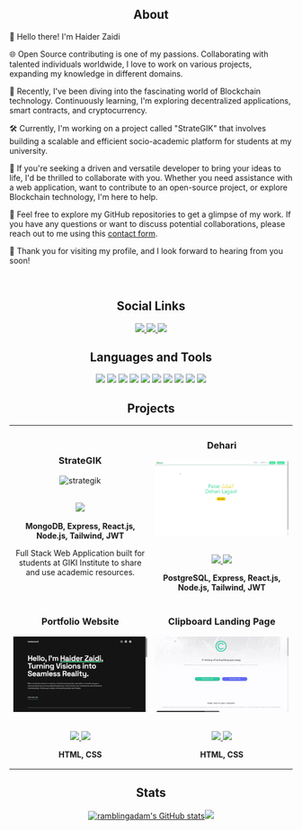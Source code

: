 <h2 align="center">About</h2> 
<div>
	
👋 Hello there! I'm Haider Zaidi

🌐 Open Source contributing is one of my passions. Collaborating with talented individuals worldwide, I love to work on various projects, expanding my knowledge in different domains.

🔬 Recently, I've been diving into the fascinating world of Blockchain technology. Continuously learning, I'm exploring decentralized applications, smart contracts, and cryptocurrency.

🛠️ Currently, I'm working on a project called "StrateGIK" that involves building a scalable and efficient socio-academic platform for students at my university.

<!-- ✍️ I'm also a writer on Medium, where I share my insights, tutorials, and experiences in the development world. You can find my articles on a variety of topics related to software development, MERN stack, and Blockchain technology. -->

<!-- 💼 As a seasoned Freelancer, I've had the privilege of working on diverse projects, excelling in the MERN stack and crafting seamless user experiences. -->

🚀 If you're seeking a driven and versatile developer to bring your ideas to life, I'd be thrilled to collaborate with you. Whether you need assistance with a web application, want to contribute to an open-source project, or explore Blockchain technology, <!-- or learn from my Medium articles, --> I'm here to help.

📩 Feel free to explore my GitHub repositories to get a glimpse of my work. If you have any questions or want to discuss potential collaborations, please reach out to me using this [contact form](https://haiderzaidi.netlify.app/#contact). 

🙌 Thank you for visiting my profile, and I look forward to hearing from you soon!

</div>

<br>

<h2 align="center">Social Links</h2>
<div align="center">

<a href="https://haiderzaidi.netlify.app" target="_blank">
	<img src="https://img.shields.io/badge/-Website-blue?style=plastic" height=20>
</a>

<a href="https://linkedin.com/in/haider-zaidi-" target="_blank">
	<img src="https://img.shields.io/badge/-LinkedIn-0A66C2?logo=linkedin&logoColor=white&style=plastic" height=20>
</a>

<a href="https://www.codewars.com/users/haiderzaidi07" target="_blank">
	<img src="https://img.shields.io/badge/-CodeWars-B1361E?logo=codewars&logoColor=white&style=plastic" height=20>
</a>

<!--
To Add Later:
- Twitter
- Medium
- Leetcode
-->
</div>

<h2 align="center">Languages and Tools</h2>
<div align="center">
		<img src="https://img.shields.io/badge/-C++-00599C?logo=cplusplus&logoColor=white&style=plastic" height=20>
		<img src="https://img.shields.io/badge/-JavaScript-F7DF1E?logo=javascript&logoColor=white&style=plastic" height=20>
		<img src="https://img.shields.io/badge/-HTML5-E34F26?logo=html5&logoColor=white&style=plastic" height=20>
		<img src="https://img.shields.io/badge/-CSS3-1572B6?logo=css3&logoColor=white&style=plastic" height=20>
		<img src="https://img.shields.io/badge/-MongoDB-47A248?logo=mongodb&logoColor=white&style=plastic" height=20>
		<img src="https://img.shields.io/badge/-Express.js-444444?logo=express&logoColor=white&style=plastic" height=20>
		<img src="https://img.shields.io/badge/-React-61DAFB?logo=react&logoColor=white&style=plastic" height=20>
		<img src="https://img.shields.io/badge/-Node.js-339933?logo=node.js&logoColor=white&style=plastic" height=20>
		<img src="https://img.shields.io/badge/-Git-F05032?logo=git&logoColor=white&style=plastic" height=20>
		<img src="https://img.shields.io/badge/-Postman-FF6C37?logo=postman&logoColor=white&style=plastic" height=20>
		<!-- <img src="https://img.shields.io/badge/-NPM-CB3837?logo=npm&logoColour=white&style=plastic" height=20> -->
</div>

<h2 align="center">Projects</h2>

<div align="center">
  <table>
    <tr>
     <td width="50%">
       <h3 align="center" color="white">StrateGIK</h3>
       <div align="center">  
         <img src="https://github.com/haiderzaidi07/haiderzaidi07/blob/main/strategik.gif?raw=true" alt="strategik" width="100%" />
         <br><br>
         <p>
          <!-- <a href="#" target="_blank">
             <img src="https://img.shields.io/badge/Live Site-blue??style=plastic"/>
           </a> -->
           <a href="https://github.com/haiderzaidi07/strategik-beta" target="_blank">
             <img src="https://img.shields.io/badge/Code-blue??style=plastic&logo=github"/>
           </a>
         </p>
         <p align="center">
           <strong>MongoDB, Express, React.js, Node.js, Tailwind, JWT</strong>
         </p>
         <p>
					 Full Stack Web Application built for students at GIKI Institute to share and use academic resources.
         </p>
       </div>  
  			<td width="50%">
       <h3 align="center" color="white">Dehari</h3>
       <div align="center">  
      	 <img src="https://github.com/haiderzaidi07/haiderzaidi07/blob/main/dehari.gif?raw=true" alt="dehari" width="100%" />
         <br><br>
         <p>
           <a href="https://github.com/haiderzaidi07/dehari-frontend" target="_blank">
             <img src="https://img.shields.io/badge/Frontend-blue??style=plastic&logo=github"/>
           </a>
					 <a href="https://github.com/haiderzaidi07/dehari-backend" target="_blank">
	            <img src="https://img.shields.io/badge/Backend-blue??style=plastic&logo=github"/>
	          </a>
         </p>
         <p align="center">
           <strong>PostgreSQL, Express, React.js, Node.js, Tailwind, JWT</strong>
         </p>
         <p>
         </p>
       </div>		
				<tr>
  				<td width="50%">
       <h3 align="center" color="white">Portfolio Website</h3>
       <div align="center">  
         <img src="https://github.com/haiderzaidi07/haiderzaidi07/blob/main/portfolio.gif?raw=true" alt="portfolio" width="100%" />
         <br><br>
         <p>
					<a href="https://haiderzaidi.netlify.app" target="_blank">
							<img src="https://img.shields.io/badge/Live Site-blue??style=plastic"/>
					</a>
           <a href="#" target="_blank">
             <img src="https://img.shields.io/badge/Code-blue??style=plastic&logo=github"/>
           </a>
         </p>
         <p align="center">
           <strong>HTML, CSS</strong>
         </p>
         <p>
         </p>
       </div>		
					<td width="50%">
						<h3 align="center" color="white">Clipboard Landing Page</h3>
						<div align="center">  
								<img src="https://github.com/haiderzaidi07/haiderzaidi07/blob/main/clipboard.gif?raw=true" alt="clipboard" width="100%" />
								<br><br>
								<p>
										<a href="#" target="_blank">
												<img src="https://img.shields.io/badge/Live Site-blue??style=plastic"/>
										</a> 
										<a href="#" target="_blank">
												<img src="https://img.shields.io/badge/Code-blue??style=plastic&logo=github"/>
										</a>
								</p>
								<p align="center">
										<strong>HTML, CSS</strong>
								</p>
								<p>
								</p>
						</div>  
</table>

 <div align="center">
<table>

<h2 align="center">Stats</h2>
<a href="http://www.github.com/haiderzaidi07">
<img src="https://github-readme-stats.vercel.app/api?username=haiderzaidi07&theme=algolia&show_icons=true&hide=&count_private=true&hide_border=true&show_icons=true" width="50%" alt="ramblingadam's GitHub stats" /></a>
<a href="http://www.github.com/haiderzaidi07"><img src="https://github-readme-streak-stats.herokuapp.com/?user=haiderzaidi07&theme=algolia&hide_border=true" width="50%"/></a>

 <!--
<p align="left" dir="auto">Code Wars:
<a href="https://www.codewars.com/users/haiderzaidi07" rel="nofollow"><img src="https://www.codewars.com/users/haiderzaidi07/badges/large" style="max-width: 50%;"></a>
</p>
-->
